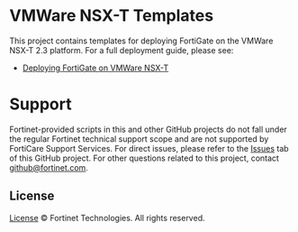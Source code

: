 # VMWare NSX-T Templates

This project contains templates for deploying FortiGate on the VMWare NSX-T 2.3 platform.
For a full deployment guide, please see:
  * [Deploying FortiGate on VMWare NSX-T](https://docs.fortinet.com/vm/vmware-nsx-t/fortigate/6.0/about-fortigate-for-vmware-nsx-t/6.0.4/86953/overview)

# Support

Fortinet-provided scripts in this and other GitHub projects do not fall under the regular Fortinet technical support scope and are not supported by FortiCare Support Services. For direct issues, please refer to the [Issues](https://github.com/fortinet/vmware-nsxt-templates/issues) tab of this GitHub project. For other questions related to this project, contact github@fortinet.com.

## License

[License](./LICENSE) © Fortinet Technologies. All rights reserved.
